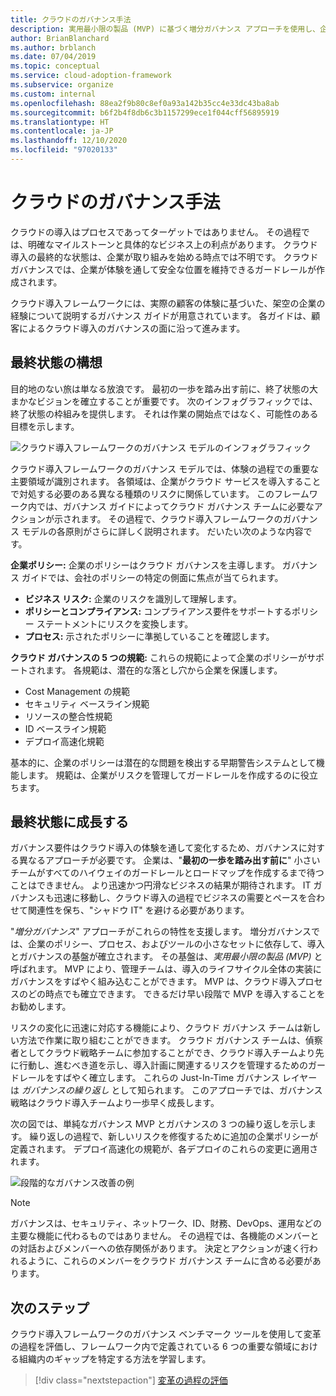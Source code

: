 ```yaml
---
title: クラウドのガバナンス手法
description: 実用最小限の製品 (MVP) に基づく増分ガバナンス アプローチを使用し、企業ポリシーをサポートして、クラウドの導入を迅速に進めます。
author: BrianBlanchard
ms.author: brblanch
ms.date: 07/04/2019
ms.topic: conceptual
ms.service: cloud-adoption-framework
ms.subservice: organize
ms.custom: internal
ms.openlocfilehash: 88ea2f9b80c8ef0a93a142b35cc4e33dc43ba8ab
ms.sourcegitcommit: b6f2b4f8db6c3b1157299ece1f044cff56895919
ms.translationtype: HT
ms.contentlocale: ja-JP
ms.lasthandoff: 12/10/2020
ms.locfileid: "97020133"
---
```

# <a name="govern-methodology-for-the-cloud"></a>クラウドのガバナンス手法

クラウドの導入はプロセスであってターゲットではありません。 その過程では、明確なマイルストーンと具体的なビジネス上の利点があります。 クラウド導入の最終的な状態は、企業が取り組みを始める時点では不明です。 クラウド ガバナンスでは、企業が体験を通して安全な位置を維持できるガードレールが作成されます。

クラウド導入フレームワークには、実際の顧客の体験に基づいた、架空の企業の経験について説明するガバナンス ガイドが用意されています。 各ガイドは、顧客によるクラウド導入のガバナンスの面に沿って進みます。

## <a name="envision-an-end-state"></a>最終状態の構想

目的地のない旅は単なる放浪です。 最初の一歩を踏み出す前に、終了状態の大まかなビジョンを確立することが重要です。 次のインフォグラフィックでは、終了状態の枠組みを提供します。 それは作業の開始点ではなく、可能性のある目標を示します。

![クラウド導入フレームワークのガバナンス モデルのインフォグラフィック](../_images/operational-transformation-govern-large.png)

クラウド導入フレームワークのガバナンス モデルでは、体験の過程での重要な主要領域が識別されます。 各領域は、企業がクラウド サービスを導入することで対処する必要のある異なる種類のリスクに関係しています。 このフレームワーク内では、ガバナンス ガイドによってクラウド ガバナンス チームに必要なアクションが示されます。 その過程で、クラウド導入フレームワークのガバナンス モデルの各原則がさらに詳しく説明されます。 だいたい次のような内容です。

**企業ポリシー:** 企業のポリシーはクラウド ガバナンスを主導します。 ガバナンス ガイドでは、会社のポリシーの特定の側面に焦点が当てられます。

- **ビジネス リスク:** 企業のリスクを識別して理解します。
- **ポリシーとコンプライアンス:** コンプライアンス要件をサポートするポリシー ステートメントにリスクを変換します。
- **プロセス:** 示されたポリシーに準拠していることを確認します。

**クラウド ガバナンスの 5 つの規範:** これらの規範によって企業のポリシーがサポートされます。 各規範は、潜在的な落とし穴から企業を保護します。

- Cost Management の規範
- セキュリティ ベースライン規範
- リソースの整合性規範
- ID ベースライン規範
- デプロイ高速化規範

基本的に、企業のポリシーは潜在的な問題を検出する早期警告システムとして機能します。 規範は、企業がリスクを管理してガードレールを作成するのに役立ちます。

## <a name="grow-to-the-end-state"></a>最終状態に成長する

ガバナンス要件はクラウド導入の体験を通して変化するため、ガバナンスに対する異なるアプローチが必要です。 企業は、"**最初の一歩を踏み出す前に**" 小さいチームがすべてのハイウェイのガードレールとロードマップを作成するまで待つことはできません。 より迅速かつ円滑なビジネスの結果が期待されます。 IT ガバナンスも迅速に移動し、クラウド導入の過程でビジネスの需要とペースを合わせて関連性を保ち、"シャドウ IT" を避ける必要があります。

"*増分ガバナンス*" アプローチがこれらの特性を支援します。 増分ガバナンスでは、企業のポリシー、プロセス、およびツールの小さなセットに依存して、導入とガバナンスの基盤が確立されます。 その基盤は、*実用最小限の製品 (MVP)* と呼ばれます。 MVP により、管理チームは、導入のライフサイクル全体の実装にガバナンスをすばやく組み込むことができます。 MVP は、クラウド導入プロセスのどの時点でも確立できます。 できるだけ早い段階で MVP を導入することをお勧めします。

リスクの変化に迅速に対応する機能により、クラウド ガバナンス チームは新しい方法で作業に取り組むことができます。 クラウド ガバナンス チームは、偵察者としてクラウド戦略チームに参加することができ、クラウド導入チームより先に行動し、進むべき道を示し、導入計画に関連するリスクを管理するためのガードレールをすばやく確立します。 これらの Just-In-Time ガバナンス レイヤーは *ガバナンスの繰り返し* として知られます。 このアプローチでは、ガバナンス戦略はクラウド導入チームより一歩早く成長します。

次の図では、単純なガバナンス MVP とガバナンスの 3 つの繰り返しを示します。 繰り返しの過程で、新しいリスクを修復するために追加の企業ポリシーが定義されます。 デプロイ高速化の規範が、各デプロイのこれらの変更に適用されます。

![段階的なガバナンス改善の例](../_images/govern/incremental-governance-example.png)

> [!NOTE]
> ガバナンスは、セキュリティ、ネットワーク、ID、財務、DevOps、運用などの主要な機能に代わるものではありません。 その過程では、各機能のメンバーとの対話およびメンバーへの依存関係があります。 決定とアクションが速く行われるように、これらのメンバーをクラウド ガバナンス チームに含める必要があります。

## <a name="next-steps"></a>次のステップ

クラウド導入フレームワークのガバナンス ベンチマーク ツールを使用して変革の過程を評価し、フレームワーク内で定義されている 6 つの重要な領域における組織内のギャップを特定する方法を学習します。

> [!div class="nextstepaction"]
> [変革の過程の評価](./benchmark.md)

